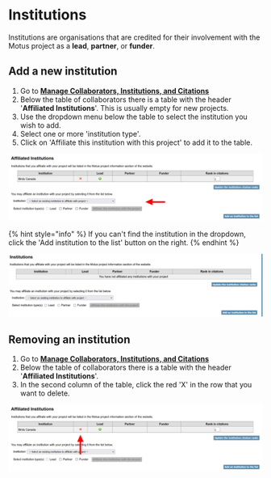 # Institutions

Institutions are organisations that are credited for their involvement with the Motus project as a **lead**, **partner**, or **funder**.

## Add a new institution

1. Go to [**Manage Collaborators, Institutions, and Citations**](https://motus.org/data/project/users)
2. Below the table of collaborators there is a table with the header '**Affiliated Institutions**'. This is usually empty for new projects.
3. Use the dropdown menu below the table to select the institution you wish to add.
4. Select one or more 'institution type'.
5. Click on 'Affiliate this institution with this project' to add it to the table.

![](<../.gitbook/assets/Manage Institutions - Affiliate.png>)

{% hint style="info" %}
If you can't find the institution in the dropdown, click the 'Add institution to the list' button on the right.
{% endhint %}

![](<../.gitbook/assets/image (11) (1).png>)

## Removing an institution

1. Go to [**Manage Collaborators, Institutions, and Citations**](https://motus.org/data/project/users)
2. Below the table of collaborators there is a table with the header '**Affiliated Institutions**'.
3. In the second column of the table, click the red 'X' in the row that you want to delete.

![](<../.gitbook/assets/Manage Institutions - Delete.png>)
